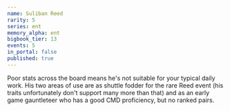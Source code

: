 ```yaml
---
name: Suliban Reed
rarity: 5
series: ent
memory_alpha: ent
bigbook_tier: 13
events: 5
in_portal: false
published: true
---
```


Poor stats across the board means he's not suitable for your typical daily work. His two areas of use are as shuttle fodder for the rare Reed event (his traits unfortunately don't support many more than that) and as an early game gauntleteer who has a good CMD proficiency, but no ranked pairs.
